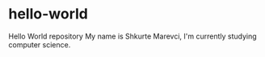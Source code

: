 # hello-world
Hello World repository
My name is Shkurte Marevci, I'm currently studying computer science. 
